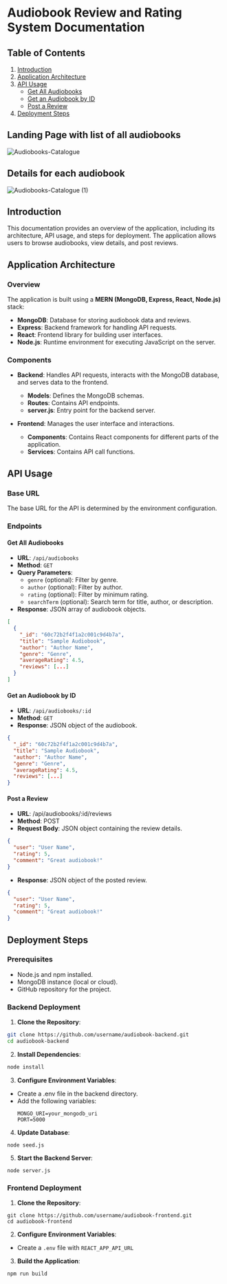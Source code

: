 # Audiobook Review and Rating System Documentation

## Table of Contents

1. [Introduction](#introduction)
2. [Application Architecture](#application-architecture)
3. [API Usage](#api-usage)
   - [Get All Audiobooks](#get-all-audiobooks)
   - [Get an Audiobook by ID](#get-an-audiobook-by-id)
   - [Post a Review](#post-a-review)
4. [Deployment Steps](#deployment-steps)

## Landing Page with list of all audiobooks
![Audiobooks-Catalogue](https://github.com/adarshpalaskar1/audiobook-frontend/assets/83298237/00f0fd3b-e815-4172-98f5-a9d1f2d2c00e)

## Details for each audiobook
![Audiobooks-Catalogue (1)](https://github.com/adarshpalaskar1/audiobook-frontend/assets/83298237/b2a8ef4b-cc82-46a5-8caa-a514356d51d0)

## Introduction

This documentation provides an overview of the application, including its architecture, API usage, and steps for deployment. The application allows users to browse audiobooks, view details, and post reviews.

## Application Architecture

### Overview

The application is built using a **MERN (MongoDB, Express, React, Node.js)** stack:

- **MongoDB**: Database for storing audiobook data and reviews.
- **Express**: Backend framework for handling API requests.
- **React**: Frontend library for building user interfaces.
- **Node.js**: Runtime environment for executing JavaScript on the server.


### Components

- **Backend**: Handles API requests, interacts with the MongoDB database, and serves data to the frontend.
  - **Models**: Defines the MongoDB schemas.
  - **Routes**: Contains API endpoints.
  - **server.js**: Entry point for the backend server.

- **Frontend**: Manages the user interface and interactions.
  - **Components**: Contains React components for different parts of the application.
  - **Services**: Contains API call functions.

## API Usage

### Base URL

The base URL for the API is determined by the environment configuration.

### Endpoints

#### Get All Audiobooks

- **URL**: `/api/audiobooks`
- **Method**: `GET`
- **Query Parameters**:
  - `genre` (optional): Filter by genre.
  - `author` (optional): Filter by author.
  - `rating` (optional): Filter by minimum rating.
  - `searchTerm` (optional): Search term for title, author, or description.
- **Response**: JSON array of audiobook objects.

```json
[
  {
    "_id": "60c72b2f4f1a2c001c9d4b7a",
    "title": "Sample Audiobook",
    "author": "Author Name",
    "genre": "Genre",
    "averageRating": 4.5,
    "reviews": [...]
  }
]
```

#### Get an Audiobook by ID

- **URL**: `/api/audiobooks/:id`
- **Method**: `GET`
- **Response**: JSON object of the audiobook.

```json
{
  "_id": "60c72b2f4f1a2c001c9d4b7a",
  "title": "Sample Audiobook",
  "author": "Author Name",
  "genre": "Genre",
  "averageRating": 4.5,
  "reviews": [...]
}
```

#### Post a Review

- **URL**: /api/audiobooks/:id/reviews
- **Method**: POST
- **Request Body**: JSON object containing the review details.

```json
{
  "user": "User Name",
  "rating": 5,
  "comment": "Great audiobook!"
}
```
- **Response**: JSON object of the posted review.

```json
{
  "user": "User Name",
  "rating": 5,
  "comment": "Great audiobook!"
}
```

## Deployment Steps

### Prerequisites

- Node.js and npm installed.
- MongoDB instance (local or cloud).
- GitHub repository for the project.

### Backend Deployment

1. **Clone the Repository**:

 ```sh
 git clone https://github.com/username/audiobook-backend.git
 cd audiobook-backend
```

2. **Install Dependencies**:

```sh
node install
```

3. **Configure Environment Variables**: 

- Create a .env file in the backend directory.
- Add the following variables:
  ```
  MONGO_URI=your_mongodb_uri
  PORT=5000
  ```
4. **Update Database**:

```
node seed.js
```

5. **Start the Backend Server**:
```
node server.js
```

### Frontend Deployment

1. **Clone the Repository**:
```
git clone https://github.com/username/audiobook-frontend.git
cd audiobook-frontend
```

2. **Configure Environment Variables**:
- Create a `.env` file with `REACT_APP_API_URL`

3. **Build the Application**:
```
npm run build
```






